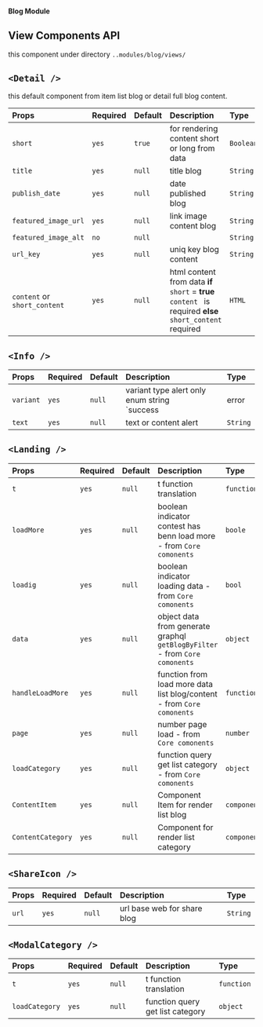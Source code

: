 #### Blog Module
## View Components API

this component under directory `..modules/blog/views/`


## `<Detail />`
this default component from item list blog or detail full blog content.


| Props       | Required | Default | Description | Type |
| :---        | :---     | :---  | :---        |:---  |
| `short`  |  `yes`  | `true` | for rendering content short or long from data    | `Boolean`|
| `title`  |  `yes`  | `null` | title blog    | `String`|
| `publish_date`  |  `yes`  | `null` | date published blog    | `String`|
| `featured_image_url`  |  `yes`  | `null` | link image content blog    | `String`|
| `featured_image_alt`  |  `no`  | `null` |     | `String`|
| `url_key`  |  `yes`  | `null` | uniq key blog content   | `String`|
| `content` or `short_content`  |  `yes`  | `null` | html content from data **if** `short` = **true** `content ` is required  **else** `short_content` required  | `HTML`|



## `<Info />`

| Props       | Required | Default | Description | Type |
| :---        | :---     | :---  | :---        |:---  |
| `variant`  |  `yes`  | `null` | variant type alert only enum string <br/> `success | error | warning | info`   | `Enum`|
| `text`  |  `yes`  | `null` | text or content alert   | `String`|



## `<Landing />`

| Props       | Required | Default | Description | Type |
| :---        | :---     | :---  | :---        |:---  |
| `t`  |  `yes`  | `null` | t function translation   | `function`|
| `loadMore`  |  `yes`  | `null` | boolean indicator contest has benn load more - from `Core comonents`   | `boole`|
| `loadig`  |  `yes`  | `null` | boolean indicator loading data - from `Core comonents`   | `bool`|
| `data`  |  `yes`  | `null` | object data from generate graphql `getBlogByFilter` - from `Core comonents`  | `object`|
| `handleLoadMore`  |  `yes`  | `null` |  function from load more data list blog/content - from `Core comonents`   | `function`|
| `page`  |  `yes`  | `null` | number page load - from `Core comonents`    | `number`|
| `loadCategory`  |  `yes`  | `null` | function query get list category - from `Core comonents`   | `object`|
| `ContentItem`  |  `yes`  | `null` | Component Item for render list blog   | `component`|
| `ContentCategory`  |  `yes`  | `null` |  Component for render list category  | `component`|


## `<ShareIcon />`

| Props       | Required | Default | Description | Type |
| :---        | :---     | :---  | :---        |:---  |
| `url`  |  `yes`  | `null` | url base web for share blog  | `String`|



## `<ModalCategory />`

| Props       | Required | Default | Description | Type |
| :---        | :---     | :---  | :---        |:---  |
| `t`  |  `yes`  | `null` | t function translation   | `function`|
| `loadCategory`  |  `yes`  | `null` | function query get list category | `object`|